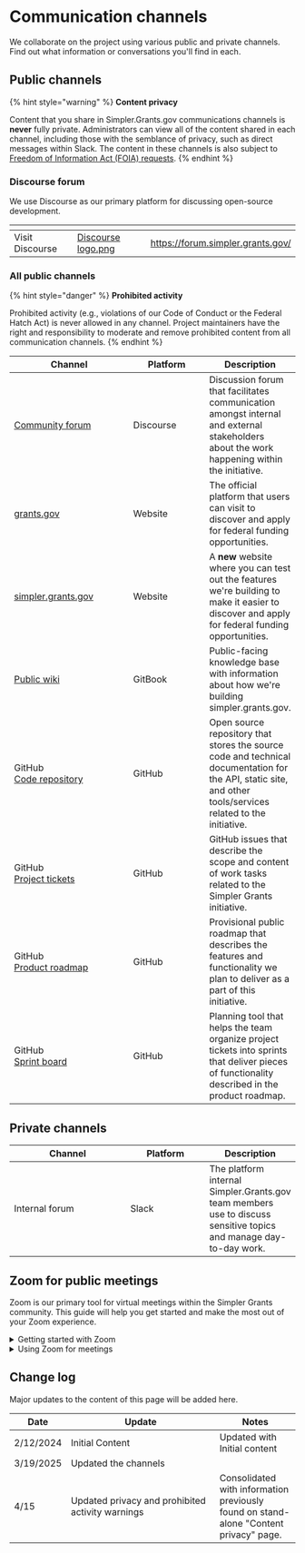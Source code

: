 # Communication channels

We collaborate on the project using various public and private channels. Find out what information or conversations you'll find in each.

## Public channels

{% hint style="warning" %}
**Content privacy**

Content that you share in Simpler.Grants.gov communications channels is **never** fully private. Administrators can view all of the content shared in each channel, including those with the semblance of privacy, such as direct messages within Slack. The content in these channels is also subject to [Freedom of Information Act (FOIA) requests](https://www.foia.gov/how-to.html).
{% endhint %}

### Discourse forum

We use Discourse as our primary platform for discussing open-source development.

<table data-view="cards" data-full-width="false"><thead><tr><th></th><th data-hidden data-card-cover data-type="files"></th><th data-hidden data-card-target data-type="content-ref"></th></tr></thead><tbody><tr><td>Visit Discourse</td><td><a href="../../.gitbook/assets/Discourse logo.png">Discourse logo.png</a></td><td><a href="https://forum.simpler.grants.gov/">https://forum.simpler.grants.gov/</a></td></tr></tbody></table>

### All public channels

{% hint style="danger" %}
**Prohibited activity**

Prohibited activity (e.g., violations of our Code of Conduct or the Federal Hatch Act) is never allowed in any channel. Project maintainers have the right and responsibility to moderate and remove prohibited content from all communication channels.
{% endhint %}

<table><thead><tr><th width="219">Channel</th><th width="137">Platform</th><th>Description</th></tr></thead><tbody><tr><td><a href="https://forum.simpler.grants.gov/">Community forum</a></td><td>Discourse</td><td>Discussion forum that facilitates communication amongst internal and external stakeholders about the work happening within the initiative.</td></tr><tr><td><a href="https://www.grants.gov">grants.gov</a></td><td>Website</td><td>The official platform that users can visit to discover and apply for federal funding opportunities.</td></tr><tr><td><a href="https://simpler.grants.gov">simpler.grants.gov</a></td><td>Website</td><td>A <strong>new</strong> website where you can test out the features we're building to make it easier to discover and apply for federal funding opportunities.</td></tr><tr><td><a href="https://app.gitbook.com/o/cFcvhi6d0nlLyH2VzVgn/s/Pm7UEzeiS1tbLCV1SFRu/">Public wiki</a></td><td>GitBook</td><td>Public-facing knowledge base with information about how we're building simpler.grants.gov.</td></tr><tr><td>GitHub<br><a href="https://github.com/HHS/simpler-grants-gov">Code repository</a></td><td>GitHub</td><td>Open source repository that stores the source code and technical documentation for the API, static site, and other tools/services related to the initiative.</td></tr><tr><td>GitHub<br><a href="https://github.com/HHS/simpler-grants-gov/issues">Project tickets</a></td><td>GitHub</td><td>GitHub issues that describe the scope and content of work tasks related to the Simpler Grants initiative.</td></tr><tr><td>GitHub<br><a href="https://github.com/orgs/HHS/projects/12">Product roadmap</a></td><td>GitHub</td><td>Provisional public roadmap that describes the features and functionality we plan to deliver as a part of this initiative.</td></tr><tr><td>GitHub<br><a href="https://github.com/orgs/HHS/projects/13">Sprint board</a></td><td>GitHub</td><td>Planning tool that helps the team organize project tickets into sprints that deliver pieces of functionality described in the product roadmap.</td></tr></tbody></table>

## Private channels

<table><thead><tr><th width="219">Channel</th><th width="137">Platform</th><th>Description</th></tr></thead><tbody><tr><td>Internal forum</td><td>Slack</td><td>The platform internal Simpler.Grants.gov team members use to discuss sensitive topics and manage day-to-day work.</td></tr></tbody></table>

## Zoom for public meetings

Zoom is our primary tool for virtual meetings within the Simpler Grants community. This guide will help you get started and make the most out of your Zoom experience.

<details>

<summary>Getting started with Zoom</summary>

#### 1. Joining Zoom meetings <a href="#id-1.-joining-zoom-meetings" id="id-1.-joining-zoom-meetings"></a>

* Click on the Zoom meeting link provided by the meeting organizer.
* If it's your first time using Zoom, you may be prompted to download and install the Zoom application. Follow the on-screen instructions to do so.

#### 2. Testing audio and video <a href="#id-2.-testing-audio-and-video" id="id-2.-testing-audio-and-video"></a>

* Before joining a meeting, test your audio and video settings to ensure they're working correctly.
* Click on "Test Speaker & Microphone" or "Test Video" in the Zoom settings menu to check your audio and video devices.



</details>

<details>

<summary>Using Zoom for meetings</summary>

#### Meeting etiquette <a href="#id-1.-meeting-etiquette" id="id-1.-meeting-etiquette"></a>

* Follow the[ code of conduct](https://wiki.simpler.grants.gov/get-involved/policies-and-guidelines) that has been set by the Simpler Grants community
* Keep discussions relevant to the meeting agenda and avoid disruptive behavior.
* Mute your microphone when not speaking to minimize background noise.
* Use the "Raise Hand" feature to indicate when you want to speak or have a question.

#### 2. Participating in discussions <a href="#id-2.-participating-in-discussions" id="id-2.-participating-in-discussions"></a>

* Contribute actively to discussions by sharing your insights and ideas.
* Use the chat feature to ask questions or provide feedback in text format during the meeting.

</details>

## Change log

Major updates to the content of this page will be added here.

<table><thead><tr><th>Date</th><th width="246">Update</th><th>Notes</th></tr></thead><tbody><tr><td>2/12/2024</td><td>Initial Content</td><td>Updated with Initial content</td></tr><tr><td>3/19/2025</td><td>Updated the channels</td><td></td></tr><tr><td>4/15</td><td>Updated privacy and prohibited activity warnings</td><td>Consolidated with information previously found on stand-alone "Content privacy" page.</td></tr></tbody></table>
